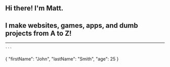 ## Hi there! I'm Matt.
## I make websites, games, apps, and dumb projects from A to Z!

---

	```
{
  "firstName": "John",
  "lastName": "Smith",
  "age": 25
}
```
